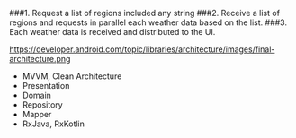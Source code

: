 ###1. Request a list of regions included any string
###2. Receive a list of regions and requests in parallel each weather data based on the list.
###3. Each weather data is received and distributed to the UI.

https://developer.android.com/topic/libraries/architecture/images/final-architecture.png

- MVVM, Clean Architecture
- Presentation
- Domain
- Repository
- Mapper
- RxJava, RxKotlin
